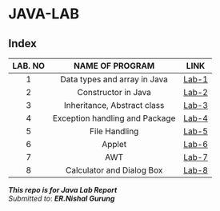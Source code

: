 # JAVA-LAB

## Index

LAB. NO | NAME OF PROGRAM | LINK
:------:|:---------------:|:---:
1 | Data types and array in Java | [Lab-1](lab-1/README.md)
2 | Constructor in Java | [Lab-2](lab-2/README.md)
3 | Inheritance, Abstract class |[Lab-3](lab-3/README.md)
4 |Exception handling and Package  | [Lab-4](lab-4/students/README.md)
5 |File Handling   |[Lab-5](lab-5/README.md)
6 |Applet  |[Lab-6](lab-6/README.md)
7 | AWT |[Lab-7](lab-7/README.md)
8 | Calculator and Dialog Box |[Lab-8](lab-8/README.md)


***This repo is for Java Lab Report***\
*Submitted to*: ***ER.Nishal Gurung***
